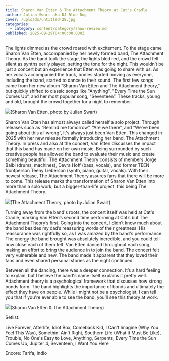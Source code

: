 ```yaml
---
title: Sharon Van Etten & The Attachment Theory at Cat's Cradle
author: Julian Swart aka DJ Blue Dog
cover: /uploads/untitled-28.jpg
categories:
  - category: content/category/show-review.md
published: 2025-09-29T04:00:00.000Z
---
```


The lights dimmed as the crowd roared with excitement. To the stage came Sharon Van Etten, accompanied by her newly formed band, The Attachment Theory. As the band took the stage, the lights bled red, and the crowd fell silent as synths eerily played, setting the tone for the night. This wouldn’t be just a concert but an experience that Etten was going to share with us. As her vocals accompanied the track, bodies started moving as everyone, including the band, started to dance to their sound. The first few songs came from her new album “Sharon Van Etten and The Attachment theory,” but quickly shifted to classic songs like "Anything", "Every Time the Sun Comes Up”, and her most popular song, “Seventeen”. These tracks, young and old, brought the crowd together for a night to remember. 

![](/uploads/untitled-17.jpg)(Sharon Van Etten, photo by Julian Swart)

Sharon Van Etten has almost always called herself a solo project. Through releases such as “Remind me tomorrow”, “Are we there”, and “We’ve been going about this all wrong”, it's always just been Van Etten. This changed in 2025 with her new release formally introducing her band, The Attachment Theory. In press and also at the concert, Van Etten discusses the impact that this band has made on her own music. Being surrounded by such creative people has allowed the band to evaluate their music and create something beautiful. The Attachment Theory consists of members Jorge Balbi (drums, machines), Devra Hoff (bass, vocals), and former TEEN frontperson Teeny Lieberson (synth, piano, guitar, vocals). With their newest release, The Attachment Theory assures fans that there will be more to come. This release marks the transformation of Sharon Van Etten into more than a solo work, but a bigger-than-life project, this being The Attachment Theory.

![](/uploads/untitled-24.jpg)(The Attachment Theory, photo by Julian Swart)

Turning away from the band's roots, the concert itself was held at Cat's Cradle, marking Van Etten’s second time performing at Cat’s but The Attachment Theory’s first. Going into the concert, I didn’t know much about the band besides my dad’s reassuring words of their greatness. His reassurance was rightfully so, as I was amazed by the band's performance. The energy the band brought was absolutely incredible, and you could tell how close each of them felt. Van Etten danced throughout each song, making an effort to bring the audience in to join the band. The concert felt very vulnerable and new. The band made it apparent that they loved their fans and even shared personal stories as the night continued. 

Between all the dancing, there was a deeper connection. It’s a hard feeling to explain, but I believe the band's name itself explains it pretty well. Attachment theory is a psychological framework that discusses how strong bonds form. The band highlights the importance of bonds and ultimately the effect they have on people. While I might not be a psychologist, I can tell you that if you're ever able to see the band, you’ll see this theory at work. 

![](/uploads/untitled-29.jpg)(Sharon Van Etten & The Attachment Theory)

Setlist:

Live Forever, Afterlife, Idiot Box, Comeback Kid, I Can't Imagine (Why You Feel This Way), Somethin' Ain't Right, Southern Life (What It Must Be Like), Trouble, No One's Easy to Love, Anything, Serpents, Every Time the Sun Comes Up, Jupiter 4, Seventeen, I Want You Here

Encore: Tarifa, Indio


